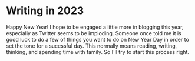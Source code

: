 # Writing in 2023

Happy New Year! I hope to be engaged a little more in blogging this year, especially as Twitter seems to be imploding. Someone once told me it is good luck to do a few of things you want to do on New Year Day in order to set the tone for a sucessful day. This normally means reading, writing, thinking, and spending time with family. So I'll try to start this process right.
